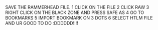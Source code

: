 SAVE THE RAMMERHEAD FILE. 
1 CLICK ON THE FILE
2 CLICK RAW
3 RIGHT CLICK ON THE BLACK ZONE AND PRESS SAFE AS
4 GO TO BOOKMARKS
5 IMPORT BOOKMARK ON 3 DOTS
6 SELECT HTLM FILE AND UR GOOD TO DO :DDDDDD!!!!

